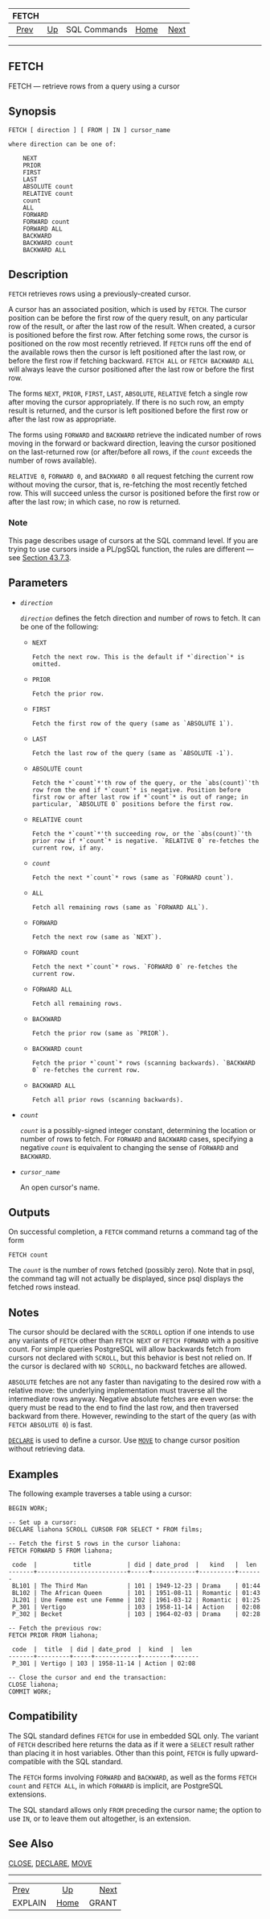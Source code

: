 <!--?xml version="1.0" encoding="UTF-8" standalone="no"?-->

|                FETCH                |                                        |              |                                                       |                                 |
| :---------------------------------: | :------------------------------------- | :----------: | ----------------------------------------------------: | ------------------------------: |
| [Prev](sql-explain.html "EXPLAIN")  | [Up](sql-commands.html "SQL Commands") | SQL Commands | [Home](index.html "PostgreSQL 17devel Documentation") |  [Next](sql-grant.html "GRANT") |

***

## FETCH

FETCH — retrieve rows from a query using a cursor

## Synopsis

    FETCH [ direction ] [ FROM | IN ] cursor_name

    where direction can be one of:

        NEXT
        PRIOR
        FIRST
        LAST
        ABSOLUTE count
        RELATIVE count
        count
        ALL
        FORWARD
        FORWARD count
        FORWARD ALL
        BACKWARD
        BACKWARD count
        BACKWARD ALL

## Description

`FETCH` retrieves rows using a previously-created cursor.

A cursor has an associated position, which is used by `FETCH`. The cursor position can be before the first row of the query result, on any particular row of the result, or after the last row of the result. When created, a cursor is positioned before the first row. After fetching some rows, the cursor is positioned on the row most recently retrieved. If `FETCH` runs off the end of the available rows then the cursor is left positioned after the last row, or before the first row if fetching backward. `FETCH ALL` or `FETCH BACKWARD ALL` will always leave the cursor positioned after the last row or before the first row.

The forms `NEXT`, `PRIOR`, `FIRST`, `LAST`, `ABSOLUTE`, `RELATIVE` fetch a single row after moving the cursor appropriately. If there is no such row, an empty result is returned, and the cursor is left positioned before the first row or after the last row as appropriate.

The forms using `FORWARD` and `BACKWARD` retrieve the indicated number of rows moving in the forward or backward direction, leaving the cursor positioned on the last-returned row (or after/before all rows, if the *`count`* exceeds the number of rows available).

`RELATIVE 0`, `FORWARD 0`, and `BACKWARD 0` all request fetching the current row without moving the cursor, that is, re-fetching the most recently fetched row. This will succeed unless the cursor is positioned before the first row or after the last row; in which case, no row is returned.

### Note

This page describes usage of cursors at the SQL command level. If you are trying to use cursors inside a PL/pgSQL function, the rules are different — see [Section 43.7.3](plpgsql-cursors.html#PLPGSQL-CURSOR-USING "43.7.3. Using Cursors").

## Parameters

* *`direction`*

    *`direction`* defines the fetch direction and number of rows to fetch. It can be one of the following:

  * `NEXT`

        Fetch the next row. This is the default if *`direction`* is omitted.

  * `PRIOR`

        Fetch the prior row.

  * `FIRST`

        Fetch the first row of the query (same as `ABSOLUTE 1`).

  * `LAST`

        Fetch the last row of the query (same as `ABSOLUTE -1`).

  * `ABSOLUTE count`

        Fetch the *`count`*'th row of the query, or the `abs(count)`'th row from the end if *`count`* is negative. Position before first row or after last row if *`count`* is out of range; in particular, `ABSOLUTE 0` positions before the first row.

  * `RELATIVE count`

        Fetch the *`count`*'th succeeding row, or the `abs(count)`'th prior row if *`count`* is negative. `RELATIVE 0` re-fetches the current row, if any.

  * *`count`*

        Fetch the next *`count`* rows (same as `FORWARD count`).

  * `ALL`

        Fetch all remaining rows (same as `FORWARD ALL`).

  * `FORWARD`

        Fetch the next row (same as `NEXT`).

  * `FORWARD count`

        Fetch the next *`count`* rows. `FORWARD 0` re-fetches the current row.

  * `FORWARD ALL`

        Fetch all remaining rows.

  * `BACKWARD`

        Fetch the prior row (same as `PRIOR`).

  * `BACKWARD count`

        Fetch the prior *`count`* rows (scanning backwards). `BACKWARD 0` re-fetches the current row.

  * `BACKWARD ALL`

        Fetch all prior rows (scanning backwards).

* *`count`*

    *`count`* is a possibly-signed integer constant, determining the location or number of rows to fetch. For `FORWARD` and `BACKWARD` cases, specifying a negative *`count`* is equivalent to changing the sense of `FORWARD` and `BACKWARD`.

* *`cursor_name`*

    An open cursor's name.

## Outputs

On successful completion, a `FETCH` command returns a command tag of the form

    FETCH count

The *`count`* is the number of rows fetched (possibly zero). Note that in psql, the command tag will not actually be displayed, since psql displays the fetched rows instead.

## Notes

The cursor should be declared with the `SCROLL` option if one intends to use any variants of `FETCH` other than `FETCH NEXT` or `FETCH FORWARD` with a positive count. For simple queries PostgreSQL will allow backwards fetch from cursors not declared with `SCROLL`, but this behavior is best not relied on. If the cursor is declared with `NO SCROLL`, no backward fetches are allowed.

`ABSOLUTE` fetches are not any faster than navigating to the desired row with a relative move: the underlying implementation must traverse all the intermediate rows anyway. Negative absolute fetches are even worse: the query must be read to the end to find the last row, and then traversed backward from there. However, rewinding to the start of the query (as with `FETCH ABSOLUTE 0`) is fast.

[`DECLARE`](sql-declare.html "DECLARE") is used to define a cursor. Use [`MOVE`](sql-move.html "MOVE") to change cursor position without retrieving data.

## Examples

The following example traverses a table using a cursor:

    BEGIN WORK;

    -- Set up a cursor:
    DECLARE liahona SCROLL CURSOR FOR SELECT * FROM films;

    -- Fetch the first 5 rows in the cursor liahona:
    FETCH FORWARD 5 FROM liahona;

     code  |          title          | did | date_prod  |   kind   |  len
    -------+-------------------------+-----+------------+----------+-------
     BL101 | The Third Man           | 101 | 1949-12-23 | Drama    | 01:44
     BL102 | The African Queen       | 101 | 1951-08-11 | Romantic | 01:43
     JL201 | Une Femme est une Femme | 102 | 1961-03-12 | Romantic | 01:25
     P_301 | Vertigo                 | 103 | 1958-11-14 | Action   | 02:08
     P_302 | Becket                  | 103 | 1964-02-03 | Drama    | 02:28

    -- Fetch the previous row:
    FETCH PRIOR FROM liahona;

     code  |  title  | did | date_prod  |  kind  |  len
    -------+---------+-----+------------+--------+-------
     P_301 | Vertigo | 103 | 1958-11-14 | Action | 02:08

    -- Close the cursor and end the transaction:
    CLOSE liahona;
    COMMIT WORK;

## Compatibility

The SQL standard defines `FETCH` for use in embedded SQL only. The variant of `FETCH` described here returns the data as if it were a `SELECT` result rather than placing it in host variables. Other than this point, `FETCH` is fully upward-compatible with the SQL standard.

The `FETCH` forms involving `FORWARD` and `BACKWARD`, as well as the forms `FETCH count` and `FETCH ALL`, in which `FORWARD` is implicit, are PostgreSQL extensions.

The SQL standard allows only `FROM` preceding the cursor name; the option to use `IN`, or to leave them out altogether, is an extension.

## See Also

[CLOSE](sql-close.html "CLOSE"), [DECLARE](sql-declare.html "DECLARE"), [MOVE](sql-move.html "MOVE")

***

|                                     |                                                       |                                 |
| :---------------------------------- | :---------------------------------------------------: | ------------------------------: |
| [Prev](sql-explain.html "EXPLAIN")  |         [Up](sql-commands.html "SQL Commands")        |  [Next](sql-grant.html "GRANT") |
| EXPLAIN                             | [Home](index.html "PostgreSQL 17devel Documentation") |                           GRANT |
